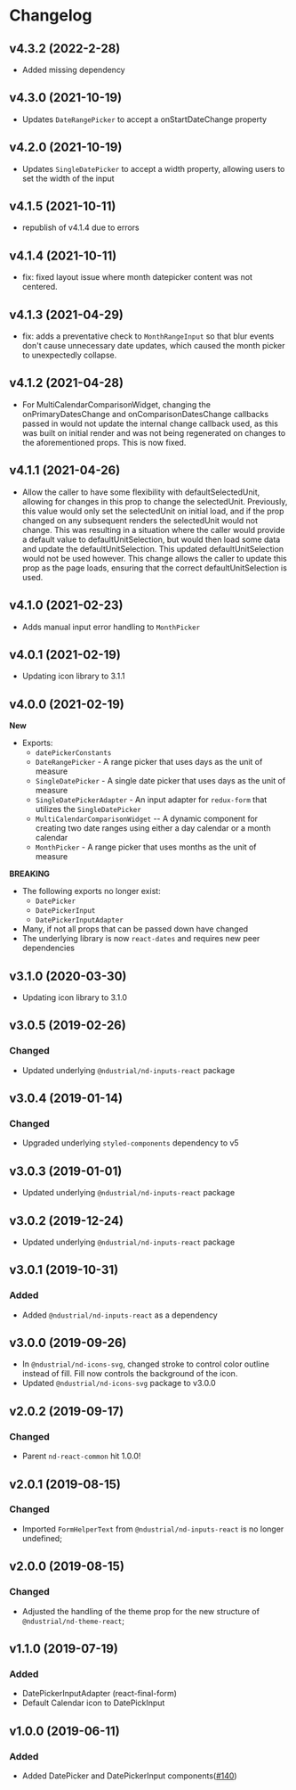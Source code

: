 # Changelog

## v4.3.2 (2022-2-28)

- Added missing dependency

## v4.3.0 (2021-10-19)

- Updates `DateRangePicker` to accept a onStartDateChange property

## v4.2.0 (2021-10-19)

- Updates `SingleDatePicker` to accept a width property, allowing users to set the width of the input

## v4.1.5 (2021-10-11)

- republish of v4.1.4 due to errors

## v4.1.4 (2021-10-11)

- fix: fixed layout issue where month datepicker content was not centered.

## v4.1.3 (2021-04-29)

- fix: adds a preventative check to `MonthRangeInput` so that blur events don't cause unnecessary date updates, which caused the month picker to unexpectedly collapse.

## v4.1.2 (2021-04-28)

- For MultiCalendarComparisonWidget, changing the onPrimaryDatesChange and onComparisonDatesChange callbacks passed in would not update the internal change callback used, as this was built on initial render and was not being regenerated on changes to the aforementioned props. This is now fixed.

## v4.1.1 (2021-04-26)

- Allow the caller to have some flexibility with defaultSelectedUnit, allowing for changes in this prop to change the selectedUnit. Previously, this value would only set the selectedUnit on initial load, and if the prop changed on any subsequent renders the selectedUnit would not change. This was resulting in a situation where the caller would provide a default value to defaultUnitSelection, but would then load some data and update the defaultUnitSelection. This updated defaultUnitSelection would not be used however. This change allows the caller to update this prop as the page loads, ensuring that the correct defaultUnitSelection is used.

## v4.1.0 (2021-02-23)

- Adds manual input error handling to `MonthPicker`

## v4.0.1 (2021-02-19)

- Updating icon library to 3.1.1

## v4.0.0 (2021-02-19)

**New**

- Exports:
  - `datePickerConstants`
  - `DateRangePicker` - A range picker that uses days as the unit of measure
  - `SingleDatePicker` - A single date picker that uses days as the unit of measure
  - `SingleDatePickerAdapter` - An input adapter for `redux-form` that utilizes the `SingleDatePicker`
  - `MultiCalendarComparisonWidget` -- A dynamic component for creating two date ranges using either a day calendar or a month calendar
  - `MonthPicker` - A range picker that uses months as the unit of measure

**BREAKING**

- The following exports no longer exist:
  - `DatePicker`
  - `DatePickerInput`
  - `DatePickerInputAdapter`
- Many, if not all props that can be passed down have changed
- The underlying library is now `react-dates` and requires new peer dependencies

## v3.1.0 (2020-03-30)

- Updating icon library to 3.1.0

## v3.0.5 (2019-02-26)

### Changed

- Updated underlying `@ndustrial/nd-inputs-react` package

## v3.0.4 (2019-01-14)

### Changed

- Upgraded underlying `styled-components` dependency to v5

## v3.0.3 (2019-01-01)

- Updated underlying `@ndustrial/nd-inputs-react` package

## v3.0.2 (2019-12-24)

- Updated underlying `@ndustrial/nd-inputs-react` package

## v3.0.1 (2019-10-31)

### Added

- Added `@ndustrial/nd-inputs-react` as a dependency

## v3.0.0 (2019-09-26)

- In `@ndustrial/nd-icons-svg`, changed stroke to control color outline instead of fill. Fill now controls the background of the icon.
- Updated `@ndustrial/nd-icons-svg` package to v3.0.0

## v2.0.2 (2019-09-17)

### Changed

- Parent `nd-react-common` hit 1.0.0!

## v2.0.1 (2019-08-15)

### Changed

- Imported `FormHelperText` from `@ndustrial/nd-inputs-react` is no longer undefined;

## v2.0.0 (2019-08-15)

### Changed

- Adjusted the handling of the theme prop for the new structure of `@ndustrial/nd-theme-react`;

## v1.1.0 (2019-07-19)

### Added

- DatePickerInputAdapter (react-final-form)
- Default Calendar icon to DatePickInput

## v1.0.0 (2019-06-11)

### Added

- Added DatePicker and DatePickerInput components([#140](https://github.com/ndustrialio/nd-react-common/pull/140))
